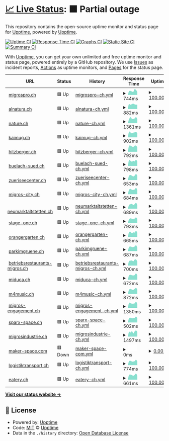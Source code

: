 # [📈 Live Status](https://upptime.github.io/upptime): <!--live status--> **🟧 Partial outage**

This repository contains the open-source uptime monitor and status page for [Upptime](https://upptime.js.org), powered by [Upptime](https://github.com/upptime/upptime).

[![Uptime CI](https://github.com/ASchmidt1024/uptime/workflows/Uptime%20CI/badge.svg)](https://github.com/ASchmidt1024/uptime/actions?query=workflow%3A%22Uptime+CI%22)
[![Response Time CI](https://github.com/ASchmidt1024/uptime/workflows/Response%20Time%20CI/badge.svg)](https://github.com/ASchmidt1024/uptime/actions?query=workflow%3A%22Response+Time+CI%22)
[![Graphs CI](https://github.com/ASchmidt1024/uptime/workflows/Graphs%20CI/badge.svg)](https://github.com/ASchmidt1024/uptime/actions?query=workflow%3A%22Graphs+CI%22)
[![Static Site CI](https://github.com/ASchmidt1024/uptime/workflows/Static%20Site%20CI/badge.svg)](https://github.com/ASchmidt1024/uptime/actions?query=workflow%3A%22Static+Site+CI%22)
[![Summary CI](https://github.com/ASchmidt1024/uptime/workflows/Summary%20CI/badge.svg)](https://github.com/ASchmidt1024/uptime/actions?query=workflow%3A%22Summary+CI%22)

With [Upptime](https://upptime.js.org), you can get your own unlimited and free uptime monitor and status page, powered entirely by a GitHub repository. We use [Issues](https://github.com/upptime/upptime/issues) as incident reports, [Actions](https://github.com/ASchmidt1024/uptime/actions) as uptime monitors, and [Pages](https://upptime.github.io/upptime) for the status page.

<!--start: status pages-->
<!-- This summary is generated by Upptime (https://github.com/upptime/upptime) -->
<!-- Do not edit this manually, your changes will be overwritten -->
<!-- prettier-ignore -->
| URL | Status | History | Response Time | Uptime |
| --- | ------ | ------- | ------------- | ------ |
| <img alt="" src="https://icons.duckduckgo.com/ip3/www.migrospro.ch.ico" height="13"> [migrospro.ch](https://www.migrospro.ch/) | 🟩 Up | [migrospro-ch.yml](https://github.com/schmidt1024/uptime-mgb/commits/HEAD/history/migrospro-ch.yml) | <details><summary><img alt="Response time graph" src="./graphs/migrospro-ch/response-time-week.png" height="20"> 744ms</summary><br><a href="https://ASchmidt1024.github.io/uptime-mgb/history/migrospro-ch"><img alt="Response time 846" src="https://img.shields.io/endpoint?url=https%3A%2F%2Fraw.githubusercontent.com%2Fschmidt1024%2Fuptime-mgb%2FHEAD%2Fapi%2Fmigrospro-ch%2Fresponse-time.json"></a><br><a href="https://ASchmidt1024.github.io/uptime-mgb/history/migrospro-ch"><img alt="24-hour response time 551" src="https://img.shields.io/endpoint?url=https%3A%2F%2Fraw.githubusercontent.com%2Fschmidt1024%2Fuptime-mgb%2FHEAD%2Fapi%2Fmigrospro-ch%2Fresponse-time-day.json"></a><br><a href="https://ASchmidt1024.github.io/uptime-mgb/history/migrospro-ch"><img alt="7-day response time 744" src="https://img.shields.io/endpoint?url=https%3A%2F%2Fraw.githubusercontent.com%2Fschmidt1024%2Fuptime-mgb%2FHEAD%2Fapi%2Fmigrospro-ch%2Fresponse-time-week.json"></a><br><a href="https://ASchmidt1024.github.io/uptime-mgb/history/migrospro-ch"><img alt="30-day response time 825" src="https://img.shields.io/endpoint?url=https%3A%2F%2Fraw.githubusercontent.com%2Fschmidt1024%2Fuptime-mgb%2FHEAD%2Fapi%2Fmigrospro-ch%2Fresponse-time-month.json"></a><br><a href="https://ASchmidt1024.github.io/uptime-mgb/history/migrospro-ch"><img alt="1-year response time 846" src="https://img.shields.io/endpoint?url=https%3A%2F%2Fraw.githubusercontent.com%2Fschmidt1024%2Fuptime-mgb%2FHEAD%2Fapi%2Fmigrospro-ch%2Fresponse-time-year.json"></a></details> | <details><summary><a href="https://ASchmidt1024.github.io/uptime-mgb/history/migrospro-ch">100.00%</a></summary><a href="https://ASchmidt1024.github.io/uptime-mgb/history/migrospro-ch"><img alt="All-time uptime 95.61%" src="https://img.shields.io/endpoint?url=https%3A%2F%2Fraw.githubusercontent.com%2Fschmidt1024%2Fuptime-mgb%2FHEAD%2Fapi%2Fmigrospro-ch%2Fuptime.json"></a><br><a href="https://ASchmidt1024.github.io/uptime-mgb/history/migrospro-ch"><img alt="24-hour uptime 100.00%" src="https://img.shields.io/endpoint?url=https%3A%2F%2Fraw.githubusercontent.com%2Fschmidt1024%2Fuptime-mgb%2FHEAD%2Fapi%2Fmigrospro-ch%2Fuptime-day.json"></a><br><a href="https://ASchmidt1024.github.io/uptime-mgb/history/migrospro-ch"><img alt="7-day uptime 100.00%" src="https://img.shields.io/endpoint?url=https%3A%2F%2Fraw.githubusercontent.com%2Fschmidt1024%2Fuptime-mgb%2FHEAD%2Fapi%2Fmigrospro-ch%2Fuptime-week.json"></a><br><a href="https://ASchmidt1024.github.io/uptime-mgb/history/migrospro-ch"><img alt="30-day uptime 100.00%" src="https://img.shields.io/endpoint?url=https%3A%2F%2Fraw.githubusercontent.com%2Fschmidt1024%2Fuptime-mgb%2FHEAD%2Fapi%2Fmigrospro-ch%2Fuptime-month.json"></a><br><a href="https://ASchmidt1024.github.io/uptime-mgb/history/migrospro-ch"><img alt="1-year uptime 95.61%" src="https://img.shields.io/endpoint?url=https%3A%2F%2Fraw.githubusercontent.com%2Fschmidt1024%2Fuptime-mgb%2FHEAD%2Fapi%2Fmigrospro-ch%2Fuptime-year.json"></a></details>
| <img alt="" src="https://icons.duckduckgo.com/ip3/www.alnatura.ch.ico" height="13"> [alnatura.ch](https://www.alnatura.ch/) | 🟩 Up | [alnatura-ch.yml](https://github.com/schmidt1024/uptime-mgb/commits/HEAD/history/alnatura-ch.yml) | <details><summary><img alt="Response time graph" src="./graphs/alnatura-ch/response-time-week.png" height="20"> 882ms</summary><br><a href="https://ASchmidt1024.github.io/uptime-mgb/history/alnatura-ch"><img alt="Response time 1455" src="https://img.shields.io/endpoint?url=https%3A%2F%2Fraw.githubusercontent.com%2Fschmidt1024%2Fuptime-mgb%2FHEAD%2Fapi%2Falnatura-ch%2Fresponse-time.json"></a><br><a href="https://ASchmidt1024.github.io/uptime-mgb/history/alnatura-ch"><img alt="24-hour response time 858" src="https://img.shields.io/endpoint?url=https%3A%2F%2Fraw.githubusercontent.com%2Fschmidt1024%2Fuptime-mgb%2FHEAD%2Fapi%2Falnatura-ch%2Fresponse-time-day.json"></a><br><a href="https://ASchmidt1024.github.io/uptime-mgb/history/alnatura-ch"><img alt="7-day response time 882" src="https://img.shields.io/endpoint?url=https%3A%2F%2Fraw.githubusercontent.com%2Fschmidt1024%2Fuptime-mgb%2FHEAD%2Fapi%2Falnatura-ch%2Fresponse-time-week.json"></a><br><a href="https://ASchmidt1024.github.io/uptime-mgb/history/alnatura-ch"><img alt="30-day response time 1357" src="https://img.shields.io/endpoint?url=https%3A%2F%2Fraw.githubusercontent.com%2Fschmidt1024%2Fuptime-mgb%2FHEAD%2Fapi%2Falnatura-ch%2Fresponse-time-month.json"></a><br><a href="https://ASchmidt1024.github.io/uptime-mgb/history/alnatura-ch"><img alt="1-year response time 1324" src="https://img.shields.io/endpoint?url=https%3A%2F%2Fraw.githubusercontent.com%2Fschmidt1024%2Fuptime-mgb%2FHEAD%2Fapi%2Falnatura-ch%2Fresponse-time-year.json"></a></details> | <details><summary><a href="https://ASchmidt1024.github.io/uptime-mgb/history/alnatura-ch">100.00%</a></summary><a href="https://ASchmidt1024.github.io/uptime-mgb/history/alnatura-ch"><img alt="All-time uptime 99.31%" src="https://img.shields.io/endpoint?url=https%3A%2F%2Fraw.githubusercontent.com%2Fschmidt1024%2Fuptime-mgb%2FHEAD%2Fapi%2Falnatura-ch%2Fuptime.json"></a><br><a href="https://ASchmidt1024.github.io/uptime-mgb/history/alnatura-ch"><img alt="24-hour uptime 100.00%" src="https://img.shields.io/endpoint?url=https%3A%2F%2Fraw.githubusercontent.com%2Fschmidt1024%2Fuptime-mgb%2FHEAD%2Fapi%2Falnatura-ch%2Fuptime-day.json"></a><br><a href="https://ASchmidt1024.github.io/uptime-mgb/history/alnatura-ch"><img alt="7-day uptime 100.00%" src="https://img.shields.io/endpoint?url=https%3A%2F%2Fraw.githubusercontent.com%2Fschmidt1024%2Fuptime-mgb%2FHEAD%2Fapi%2Falnatura-ch%2Fuptime-week.json"></a><br><a href="https://ASchmidt1024.github.io/uptime-mgb/history/alnatura-ch"><img alt="30-day uptime 100.00%" src="https://img.shields.io/endpoint?url=https%3A%2F%2Fraw.githubusercontent.com%2Fschmidt1024%2Fuptime-mgb%2FHEAD%2Fapi%2Falnatura-ch%2Fuptime-month.json"></a><br><a href="https://ASchmidt1024.github.io/uptime-mgb/history/alnatura-ch"><img alt="1-year uptime 99.22%" src="https://img.shields.io/endpoint?url=https%3A%2F%2Fraw.githubusercontent.com%2Fschmidt1024%2Fuptime-mgb%2FHEAD%2Fapi%2Falnatura-ch%2Fuptime-year.json"></a></details>
| <img alt="" src="https://icons.duckduckgo.com/ip3/nature.ch.ico" height="13"> [nature.ch](https://nature.ch/) | 🟩 Up | [nature-ch.yml](https://github.com/schmidt1024/uptime-mgb/commits/HEAD/history/nature-ch.yml) | <details><summary><img alt="Response time graph" src="./graphs/nature-ch/response-time-week.png" height="20"> 1361ms</summary><br><a href="https://ASchmidt1024.github.io/uptime-mgb/history/nature-ch"><img alt="Response time 1711" src="https://img.shields.io/endpoint?url=https%3A%2F%2Fraw.githubusercontent.com%2Fschmidt1024%2Fuptime-mgb%2FHEAD%2Fapi%2Fnature-ch%2Fresponse-time.json"></a><br><a href="https://ASchmidt1024.github.io/uptime-mgb/history/nature-ch"><img alt="24-hour response time 1132" src="https://img.shields.io/endpoint?url=https%3A%2F%2Fraw.githubusercontent.com%2Fschmidt1024%2Fuptime-mgb%2FHEAD%2Fapi%2Fnature-ch%2Fresponse-time-day.json"></a><br><a href="https://ASchmidt1024.github.io/uptime-mgb/history/nature-ch"><img alt="7-day response time 1361" src="https://img.shields.io/endpoint?url=https%3A%2F%2Fraw.githubusercontent.com%2Fschmidt1024%2Fuptime-mgb%2FHEAD%2Fapi%2Fnature-ch%2Fresponse-time-week.json"></a><br><a href="https://ASchmidt1024.github.io/uptime-mgb/history/nature-ch"><img alt="30-day response time 1865" src="https://img.shields.io/endpoint?url=https%3A%2F%2Fraw.githubusercontent.com%2Fschmidt1024%2Fuptime-mgb%2FHEAD%2Fapi%2Fnature-ch%2Fresponse-time-month.json"></a><br><a href="https://ASchmidt1024.github.io/uptime-mgb/history/nature-ch"><img alt="1-year response time 1684" src="https://img.shields.io/endpoint?url=https%3A%2F%2Fraw.githubusercontent.com%2Fschmidt1024%2Fuptime-mgb%2FHEAD%2Fapi%2Fnature-ch%2Fresponse-time-year.json"></a></details> | <details><summary><a href="https://ASchmidt1024.github.io/uptime-mgb/history/nature-ch">100.00%</a></summary><a href="https://ASchmidt1024.github.io/uptime-mgb/history/nature-ch"><img alt="All-time uptime 99.88%" src="https://img.shields.io/endpoint?url=https%3A%2F%2Fraw.githubusercontent.com%2Fschmidt1024%2Fuptime-mgb%2FHEAD%2Fapi%2Fnature-ch%2Fuptime.json"></a><br><a href="https://ASchmidt1024.github.io/uptime-mgb/history/nature-ch"><img alt="24-hour uptime 100.00%" src="https://img.shields.io/endpoint?url=https%3A%2F%2Fraw.githubusercontent.com%2Fschmidt1024%2Fuptime-mgb%2FHEAD%2Fapi%2Fnature-ch%2Fuptime-day.json"></a><br><a href="https://ASchmidt1024.github.io/uptime-mgb/history/nature-ch"><img alt="7-day uptime 100.00%" src="https://img.shields.io/endpoint?url=https%3A%2F%2Fraw.githubusercontent.com%2Fschmidt1024%2Fuptime-mgb%2FHEAD%2Fapi%2Fnature-ch%2Fuptime-week.json"></a><br><a href="https://ASchmidt1024.github.io/uptime-mgb/history/nature-ch"><img alt="30-day uptime 100.00%" src="https://img.shields.io/endpoint?url=https%3A%2F%2Fraw.githubusercontent.com%2Fschmidt1024%2Fuptime-mgb%2FHEAD%2Fapi%2Fnature-ch%2Fuptime-month.json"></a><br><a href="https://ASchmidt1024.github.io/uptime-mgb/history/nature-ch"><img alt="1-year uptime 99.96%" src="https://img.shields.io/endpoint?url=https%3A%2F%2Fraw.githubusercontent.com%2Fschmidt1024%2Fuptime-mgb%2FHEAD%2Fapi%2Fnature-ch%2Fuptime-year.json"></a></details>
| <img alt="" src="https://icons.duckduckgo.com/ip3/www.kaimug.ch.ico" height="13"> [kaimug.ch](https://www.kaimug.ch/) | 🟩 Up | [kaimug-ch.yml](https://github.com/schmidt1024/uptime-mgb/commits/HEAD/history/kaimug-ch.yml) | <details><summary><img alt="Response time graph" src="./graphs/kaimug-ch/response-time-week.png" height="20"> 902ms</summary><br><a href="https://ASchmidt1024.github.io/uptime-mgb/history/kaimug-ch"><img alt="Response time 1169" src="https://img.shields.io/endpoint?url=https%3A%2F%2Fraw.githubusercontent.com%2Fschmidt1024%2Fuptime-mgb%2FHEAD%2Fapi%2Fkaimug-ch%2Fresponse-time.json"></a><br><a href="https://ASchmidt1024.github.io/uptime-mgb/history/kaimug-ch"><img alt="24-hour response time 757" src="https://img.shields.io/endpoint?url=https%3A%2F%2Fraw.githubusercontent.com%2Fschmidt1024%2Fuptime-mgb%2FHEAD%2Fapi%2Fkaimug-ch%2Fresponse-time-day.json"></a><br><a href="https://ASchmidt1024.github.io/uptime-mgb/history/kaimug-ch"><img alt="7-day response time 902" src="https://img.shields.io/endpoint?url=https%3A%2F%2Fraw.githubusercontent.com%2Fschmidt1024%2Fuptime-mgb%2FHEAD%2Fapi%2Fkaimug-ch%2Fresponse-time-week.json"></a><br><a href="https://ASchmidt1024.github.io/uptime-mgb/history/kaimug-ch"><img alt="30-day response time 904" src="https://img.shields.io/endpoint?url=https%3A%2F%2Fraw.githubusercontent.com%2Fschmidt1024%2Fuptime-mgb%2FHEAD%2Fapi%2Fkaimug-ch%2Fresponse-time-month.json"></a><br><a href="https://ASchmidt1024.github.io/uptime-mgb/history/kaimug-ch"><img alt="1-year response time 1040" src="https://img.shields.io/endpoint?url=https%3A%2F%2Fraw.githubusercontent.com%2Fschmidt1024%2Fuptime-mgb%2FHEAD%2Fapi%2Fkaimug-ch%2Fresponse-time-year.json"></a></details> | <details><summary><a href="https://ASchmidt1024.github.io/uptime-mgb/history/kaimug-ch">100.00%</a></summary><a href="https://ASchmidt1024.github.io/uptime-mgb/history/kaimug-ch"><img alt="All-time uptime 98.17%" src="https://img.shields.io/endpoint?url=https%3A%2F%2Fraw.githubusercontent.com%2Fschmidt1024%2Fuptime-mgb%2FHEAD%2Fapi%2Fkaimug-ch%2Fuptime.json"></a><br><a href="https://ASchmidt1024.github.io/uptime-mgb/history/kaimug-ch"><img alt="24-hour uptime 100.00%" src="https://img.shields.io/endpoint?url=https%3A%2F%2Fraw.githubusercontent.com%2Fschmidt1024%2Fuptime-mgb%2FHEAD%2Fapi%2Fkaimug-ch%2Fuptime-day.json"></a><br><a href="https://ASchmidt1024.github.io/uptime-mgb/history/kaimug-ch"><img alt="7-day uptime 100.00%" src="https://img.shields.io/endpoint?url=https%3A%2F%2Fraw.githubusercontent.com%2Fschmidt1024%2Fuptime-mgb%2FHEAD%2Fapi%2Fkaimug-ch%2Fuptime-week.json"></a><br><a href="https://ASchmidt1024.github.io/uptime-mgb/history/kaimug-ch"><img alt="30-day uptime 100.00%" src="https://img.shields.io/endpoint?url=https%3A%2F%2Fraw.githubusercontent.com%2Fschmidt1024%2Fuptime-mgb%2FHEAD%2Fapi%2Fkaimug-ch%2Fuptime-month.json"></a><br><a href="https://ASchmidt1024.github.io/uptime-mgb/history/kaimug-ch"><img alt="1-year uptime 97.74%" src="https://img.shields.io/endpoint?url=https%3A%2F%2Fraw.githubusercontent.com%2Fschmidt1024%2Fuptime-mgb%2FHEAD%2Fapi%2Fkaimug-ch%2Fuptime-year.json"></a></details>
| <img alt="" src="https://icons.duckduckgo.com/ip3/www.hitzberger.ch.ico" height="13"> [hitzberger.ch](https://www.hitzberger.ch/) | 🟩 Up | [hitzberger-ch.yml](https://github.com/schmidt1024/uptime-mgb/commits/HEAD/history/hitzberger-ch.yml) | <details><summary><img alt="Response time graph" src="./graphs/hitzberger-ch/response-time-week.png" height="20"> 792ms</summary><br><a href="https://ASchmidt1024.github.io/uptime-mgb/history/hitzberger-ch"><img alt="Response time 1290" src="https://img.shields.io/endpoint?url=https%3A%2F%2Fraw.githubusercontent.com%2Fschmidt1024%2Fuptime-mgb%2FHEAD%2Fapi%2Fhitzberger-ch%2Fresponse-time.json"></a><br><a href="https://ASchmidt1024.github.io/uptime-mgb/history/hitzberger-ch"><img alt="24-hour response time 640" src="https://img.shields.io/endpoint?url=https%3A%2F%2Fraw.githubusercontent.com%2Fschmidt1024%2Fuptime-mgb%2FHEAD%2Fapi%2Fhitzberger-ch%2Fresponse-time-day.json"></a><br><a href="https://ASchmidt1024.github.io/uptime-mgb/history/hitzberger-ch"><img alt="7-day response time 792" src="https://img.shields.io/endpoint?url=https%3A%2F%2Fraw.githubusercontent.com%2Fschmidt1024%2Fuptime-mgb%2FHEAD%2Fapi%2Fhitzberger-ch%2Fresponse-time-week.json"></a><br><a href="https://ASchmidt1024.github.io/uptime-mgb/history/hitzberger-ch"><img alt="30-day response time 921" src="https://img.shields.io/endpoint?url=https%3A%2F%2Fraw.githubusercontent.com%2Fschmidt1024%2Fuptime-mgb%2FHEAD%2Fapi%2Fhitzberger-ch%2Fresponse-time-month.json"></a><br><a href="https://ASchmidt1024.github.io/uptime-mgb/history/hitzberger-ch"><img alt="1-year response time 1294" src="https://img.shields.io/endpoint?url=https%3A%2F%2Fraw.githubusercontent.com%2Fschmidt1024%2Fuptime-mgb%2FHEAD%2Fapi%2Fhitzberger-ch%2Fresponse-time-year.json"></a></details> | <details><summary><a href="https://ASchmidt1024.github.io/uptime-mgb/history/hitzberger-ch">100.00%</a></summary><a href="https://ASchmidt1024.github.io/uptime-mgb/history/hitzberger-ch"><img alt="All-time uptime 99.94%" src="https://img.shields.io/endpoint?url=https%3A%2F%2Fraw.githubusercontent.com%2Fschmidt1024%2Fuptime-mgb%2FHEAD%2Fapi%2Fhitzberger-ch%2Fuptime.json"></a><br><a href="https://ASchmidt1024.github.io/uptime-mgb/history/hitzberger-ch"><img alt="24-hour uptime 100.00%" src="https://img.shields.io/endpoint?url=https%3A%2F%2Fraw.githubusercontent.com%2Fschmidt1024%2Fuptime-mgb%2FHEAD%2Fapi%2Fhitzberger-ch%2Fuptime-day.json"></a><br><a href="https://ASchmidt1024.github.io/uptime-mgb/history/hitzberger-ch"><img alt="7-day uptime 100.00%" src="https://img.shields.io/endpoint?url=https%3A%2F%2Fraw.githubusercontent.com%2Fschmidt1024%2Fuptime-mgb%2FHEAD%2Fapi%2Fhitzberger-ch%2Fuptime-week.json"></a><br><a href="https://ASchmidt1024.github.io/uptime-mgb/history/hitzberger-ch"><img alt="30-day uptime 100.00%" src="https://img.shields.io/endpoint?url=https%3A%2F%2Fraw.githubusercontent.com%2Fschmidt1024%2Fuptime-mgb%2FHEAD%2Fapi%2Fhitzberger-ch%2Fuptime-month.json"></a><br><a href="https://ASchmidt1024.github.io/uptime-mgb/history/hitzberger-ch"><img alt="1-year uptime 99.99%" src="https://img.shields.io/endpoint?url=https%3A%2F%2Fraw.githubusercontent.com%2Fschmidt1024%2Fuptime-mgb%2FHEAD%2Fapi%2Fhitzberger-ch%2Fuptime-year.json"></a></details>
| <img alt="" src="https://icons.duckduckgo.com/ip3/www.buelach-sued.ch.ico" height="13"> [buelach-sued.ch](https://www.buelach-sued.ch/) | 🟩 Up | [buelach-sued-ch.yml](https://github.com/schmidt1024/uptime-mgb/commits/HEAD/history/buelach-sued-ch.yml) | <details><summary><img alt="Response time graph" src="./graphs/buelach-sued-ch/response-time-week.png" height="20"> 798ms</summary><br><a href="https://ASchmidt1024.github.io/uptime-mgb/history/buelach-sued-ch"><img alt="Response time 1017" src="https://img.shields.io/endpoint?url=https%3A%2F%2Fraw.githubusercontent.com%2Fschmidt1024%2Fuptime-mgb%2FHEAD%2Fapi%2Fbuelach-sued-ch%2Fresponse-time.json"></a><br><a href="https://ASchmidt1024.github.io/uptime-mgb/history/buelach-sued-ch"><img alt="24-hour response time 708" src="https://img.shields.io/endpoint?url=https%3A%2F%2Fraw.githubusercontent.com%2Fschmidt1024%2Fuptime-mgb%2FHEAD%2Fapi%2Fbuelach-sued-ch%2Fresponse-time-day.json"></a><br><a href="https://ASchmidt1024.github.io/uptime-mgb/history/buelach-sued-ch"><img alt="7-day response time 798" src="https://img.shields.io/endpoint?url=https%3A%2F%2Fraw.githubusercontent.com%2Fschmidt1024%2Fuptime-mgb%2FHEAD%2Fapi%2Fbuelach-sued-ch%2Fresponse-time-week.json"></a><br><a href="https://ASchmidt1024.github.io/uptime-mgb/history/buelach-sued-ch"><img alt="30-day response time 835" src="https://img.shields.io/endpoint?url=https%3A%2F%2Fraw.githubusercontent.com%2Fschmidt1024%2Fuptime-mgb%2FHEAD%2Fapi%2Fbuelach-sued-ch%2Fresponse-time-month.json"></a><br><a href="https://ASchmidt1024.github.io/uptime-mgb/history/buelach-sued-ch"><img alt="1-year response time 913" src="https://img.shields.io/endpoint?url=https%3A%2F%2Fraw.githubusercontent.com%2Fschmidt1024%2Fuptime-mgb%2FHEAD%2Fapi%2Fbuelach-sued-ch%2Fresponse-time-year.json"></a></details> | <details><summary><a href="https://ASchmidt1024.github.io/uptime-mgb/history/buelach-sued-ch">100.00%</a></summary><a href="https://ASchmidt1024.github.io/uptime-mgb/history/buelach-sued-ch"><img alt="All-time uptime 99.95%" src="https://img.shields.io/endpoint?url=https%3A%2F%2Fraw.githubusercontent.com%2Fschmidt1024%2Fuptime-mgb%2FHEAD%2Fapi%2Fbuelach-sued-ch%2Fuptime.json"></a><br><a href="https://ASchmidt1024.github.io/uptime-mgb/history/buelach-sued-ch"><img alt="24-hour uptime 100.00%" src="https://img.shields.io/endpoint?url=https%3A%2F%2Fraw.githubusercontent.com%2Fschmidt1024%2Fuptime-mgb%2FHEAD%2Fapi%2Fbuelach-sued-ch%2Fuptime-day.json"></a><br><a href="https://ASchmidt1024.github.io/uptime-mgb/history/buelach-sued-ch"><img alt="7-day uptime 100.00%" src="https://img.shields.io/endpoint?url=https%3A%2F%2Fraw.githubusercontent.com%2Fschmidt1024%2Fuptime-mgb%2FHEAD%2Fapi%2Fbuelach-sued-ch%2Fuptime-week.json"></a><br><a href="https://ASchmidt1024.github.io/uptime-mgb/history/buelach-sued-ch"><img alt="30-day uptime 100.00%" src="https://img.shields.io/endpoint?url=https%3A%2F%2Fraw.githubusercontent.com%2Fschmidt1024%2Fuptime-mgb%2FHEAD%2Fapi%2Fbuelach-sued-ch%2Fuptime-month.json"></a><br><a href="https://ASchmidt1024.github.io/uptime-mgb/history/buelach-sued-ch"><img alt="1-year uptime 99.99%" src="https://img.shields.io/endpoint?url=https%3A%2F%2Fraw.githubusercontent.com%2Fschmidt1024%2Fuptime-mgb%2FHEAD%2Fapi%2Fbuelach-sued-ch%2Fuptime-year.json"></a></details>
| <img alt="" src="https://icons.duckduckgo.com/ip3/www.zueriseecenter.ch.ico" height="13"> [zueriseecenter.ch](https://www.zueriseecenter.ch/) | 🟩 Up | [zueriseecenter-ch.yml](https://github.com/schmidt1024/uptime-mgb/commits/HEAD/history/zueriseecenter-ch.yml) | <details><summary><img alt="Response time graph" src="./graphs/zueriseecenter-ch/response-time-week.png" height="20"> 653ms</summary><br><a href="https://ASchmidt1024.github.io/uptime-mgb/history/zueriseecenter-ch"><img alt="Response time 962" src="https://img.shields.io/endpoint?url=https%3A%2F%2Fraw.githubusercontent.com%2Fschmidt1024%2Fuptime-mgb%2FHEAD%2Fapi%2Fzueriseecenter-ch%2Fresponse-time.json"></a><br><a href="https://ASchmidt1024.github.io/uptime-mgb/history/zueriseecenter-ch"><img alt="24-hour response time 614" src="https://img.shields.io/endpoint?url=https%3A%2F%2Fraw.githubusercontent.com%2Fschmidt1024%2Fuptime-mgb%2FHEAD%2Fapi%2Fzueriseecenter-ch%2Fresponse-time-day.json"></a><br><a href="https://ASchmidt1024.github.io/uptime-mgb/history/zueriseecenter-ch"><img alt="7-day response time 653" src="https://img.shields.io/endpoint?url=https%3A%2F%2Fraw.githubusercontent.com%2Fschmidt1024%2Fuptime-mgb%2FHEAD%2Fapi%2Fzueriseecenter-ch%2Fresponse-time-week.json"></a><br><a href="https://ASchmidt1024.github.io/uptime-mgb/history/zueriseecenter-ch"><img alt="30-day response time 752" src="https://img.shields.io/endpoint?url=https%3A%2F%2Fraw.githubusercontent.com%2Fschmidt1024%2Fuptime-mgb%2FHEAD%2Fapi%2Fzueriseecenter-ch%2Fresponse-time-month.json"></a><br><a href="https://ASchmidt1024.github.io/uptime-mgb/history/zueriseecenter-ch"><img alt="1-year response time 871" src="https://img.shields.io/endpoint?url=https%3A%2F%2Fraw.githubusercontent.com%2Fschmidt1024%2Fuptime-mgb%2FHEAD%2Fapi%2Fzueriseecenter-ch%2Fresponse-time-year.json"></a></details> | <details><summary><a href="https://ASchmidt1024.github.io/uptime-mgb/history/zueriseecenter-ch">100.00%</a></summary><a href="https://ASchmidt1024.github.io/uptime-mgb/history/zueriseecenter-ch"><img alt="All-time uptime 99.95%" src="https://img.shields.io/endpoint?url=https%3A%2F%2Fraw.githubusercontent.com%2Fschmidt1024%2Fuptime-mgb%2FHEAD%2Fapi%2Fzueriseecenter-ch%2Fuptime.json"></a><br><a href="https://ASchmidt1024.github.io/uptime-mgb/history/zueriseecenter-ch"><img alt="24-hour uptime 100.00%" src="https://img.shields.io/endpoint?url=https%3A%2F%2Fraw.githubusercontent.com%2Fschmidt1024%2Fuptime-mgb%2FHEAD%2Fapi%2Fzueriseecenter-ch%2Fuptime-day.json"></a><br><a href="https://ASchmidt1024.github.io/uptime-mgb/history/zueriseecenter-ch"><img alt="7-day uptime 100.00%" src="https://img.shields.io/endpoint?url=https%3A%2F%2Fraw.githubusercontent.com%2Fschmidt1024%2Fuptime-mgb%2FHEAD%2Fapi%2Fzueriseecenter-ch%2Fuptime-week.json"></a><br><a href="https://ASchmidt1024.github.io/uptime-mgb/history/zueriseecenter-ch"><img alt="30-day uptime 100.00%" src="https://img.shields.io/endpoint?url=https%3A%2F%2Fraw.githubusercontent.com%2Fschmidt1024%2Fuptime-mgb%2FHEAD%2Fapi%2Fzueriseecenter-ch%2Fuptime-month.json"></a><br><a href="https://ASchmidt1024.github.io/uptime-mgb/history/zueriseecenter-ch"><img alt="1-year uptime 100.00%" src="https://img.shields.io/endpoint?url=https%3A%2F%2Fraw.githubusercontent.com%2Fschmidt1024%2Fuptime-mgb%2FHEAD%2Fapi%2Fzueriseecenter-ch%2Fuptime-year.json"></a></details>
| <img alt="" src="https://icons.duckduckgo.com/ip3/www.migros-city.ch.ico" height="13"> [migros-city.ch](https://www.migros-city.ch/) | 🟩 Up | [migros-city-ch.yml](https://github.com/schmidt1024/uptime-mgb/commits/HEAD/history/migros-city-ch.yml) | <details><summary><img alt="Response time graph" src="./graphs/migros-city-ch/response-time-week.png" height="20"> 684ms</summary><br><a href="https://ASchmidt1024.github.io/uptime-mgb/history/migros-city-ch"><img alt="Response time 1074" src="https://img.shields.io/endpoint?url=https%3A%2F%2Fraw.githubusercontent.com%2Fschmidt1024%2Fuptime-mgb%2FHEAD%2Fapi%2Fmigros-city-ch%2Fresponse-time.json"></a><br><a href="https://ASchmidt1024.github.io/uptime-mgb/history/migros-city-ch"><img alt="24-hour response time 588" src="https://img.shields.io/endpoint?url=https%3A%2F%2Fraw.githubusercontent.com%2Fschmidt1024%2Fuptime-mgb%2FHEAD%2Fapi%2Fmigros-city-ch%2Fresponse-time-day.json"></a><br><a href="https://ASchmidt1024.github.io/uptime-mgb/history/migros-city-ch"><img alt="7-day response time 684" src="https://img.shields.io/endpoint?url=https%3A%2F%2Fraw.githubusercontent.com%2Fschmidt1024%2Fuptime-mgb%2FHEAD%2Fapi%2Fmigros-city-ch%2Fresponse-time-week.json"></a><br><a href="https://ASchmidt1024.github.io/uptime-mgb/history/migros-city-ch"><img alt="30-day response time 1088" src="https://img.shields.io/endpoint?url=https%3A%2F%2Fraw.githubusercontent.com%2Fschmidt1024%2Fuptime-mgb%2FHEAD%2Fapi%2Fmigros-city-ch%2Fresponse-time-month.json"></a><br><a href="https://ASchmidt1024.github.io/uptime-mgb/history/migros-city-ch"><img alt="1-year response time 925" src="https://img.shields.io/endpoint?url=https%3A%2F%2Fraw.githubusercontent.com%2Fschmidt1024%2Fuptime-mgb%2FHEAD%2Fapi%2Fmigros-city-ch%2Fresponse-time-year.json"></a></details> | <details><summary><a href="https://ASchmidt1024.github.io/uptime-mgb/history/migros-city-ch">100.00%</a></summary><a href="https://ASchmidt1024.github.io/uptime-mgb/history/migros-city-ch"><img alt="All-time uptime 99.95%" src="https://img.shields.io/endpoint?url=https%3A%2F%2Fraw.githubusercontent.com%2Fschmidt1024%2Fuptime-mgb%2FHEAD%2Fapi%2Fmigros-city-ch%2Fuptime.json"></a><br><a href="https://ASchmidt1024.github.io/uptime-mgb/history/migros-city-ch"><img alt="24-hour uptime 100.00%" src="https://img.shields.io/endpoint?url=https%3A%2F%2Fraw.githubusercontent.com%2Fschmidt1024%2Fuptime-mgb%2FHEAD%2Fapi%2Fmigros-city-ch%2Fuptime-day.json"></a><br><a href="https://ASchmidt1024.github.io/uptime-mgb/history/migros-city-ch"><img alt="7-day uptime 100.00%" src="https://img.shields.io/endpoint?url=https%3A%2F%2Fraw.githubusercontent.com%2Fschmidt1024%2Fuptime-mgb%2FHEAD%2Fapi%2Fmigros-city-ch%2Fuptime-week.json"></a><br><a href="https://ASchmidt1024.github.io/uptime-mgb/history/migros-city-ch"><img alt="30-day uptime 100.00%" src="https://img.shields.io/endpoint?url=https%3A%2F%2Fraw.githubusercontent.com%2Fschmidt1024%2Fuptime-mgb%2FHEAD%2Fapi%2Fmigros-city-ch%2Fuptime-month.json"></a><br><a href="https://ASchmidt1024.github.io/uptime-mgb/history/migros-city-ch"><img alt="1-year uptime 99.99%" src="https://img.shields.io/endpoint?url=https%3A%2F%2Fraw.githubusercontent.com%2Fschmidt1024%2Fuptime-mgb%2FHEAD%2Fapi%2Fmigros-city-ch%2Fuptime-year.json"></a></details>
| <img alt="" src="https://icons.duckduckgo.com/ip3/www.neumarktaltstetten.ch.ico" height="13"> [neumarktaltstetten.ch](https://www.neumarktaltstetten.ch/) | 🟩 Up | [neumarktaltstetten-ch.yml](https://github.com/schmidt1024/uptime-mgb/commits/HEAD/history/neumarktaltstetten-ch.yml) | <details><summary><img alt="Response time graph" src="./graphs/neumarktaltstetten-ch/response-time-week.png" height="20"> 689ms</summary><br><a href="https://ASchmidt1024.github.io/uptime-mgb/history/neumarktaltstetten-ch"><img alt="Response time 1133" src="https://img.shields.io/endpoint?url=https%3A%2F%2Fraw.githubusercontent.com%2Fschmidt1024%2Fuptime-mgb%2FHEAD%2Fapi%2Fneumarktaltstetten-ch%2Fresponse-time.json"></a><br><a href="https://ASchmidt1024.github.io/uptime-mgb/history/neumarktaltstetten-ch"><img alt="24-hour response time 594" src="https://img.shields.io/endpoint?url=https%3A%2F%2Fraw.githubusercontent.com%2Fschmidt1024%2Fuptime-mgb%2FHEAD%2Fapi%2Fneumarktaltstetten-ch%2Fresponse-time-day.json"></a><br><a href="https://ASchmidt1024.github.io/uptime-mgb/history/neumarktaltstetten-ch"><img alt="7-day response time 689" src="https://img.shields.io/endpoint?url=https%3A%2F%2Fraw.githubusercontent.com%2Fschmidt1024%2Fuptime-mgb%2FHEAD%2Fapi%2Fneumarktaltstetten-ch%2Fresponse-time-week.json"></a><br><a href="https://ASchmidt1024.github.io/uptime-mgb/history/neumarktaltstetten-ch"><img alt="30-day response time 1088" src="https://img.shields.io/endpoint?url=https%3A%2F%2Fraw.githubusercontent.com%2Fschmidt1024%2Fuptime-mgb%2FHEAD%2Fapi%2Fneumarktaltstetten-ch%2Fresponse-time-month.json"></a><br><a href="https://ASchmidt1024.github.io/uptime-mgb/history/neumarktaltstetten-ch"><img alt="1-year response time 1010" src="https://img.shields.io/endpoint?url=https%3A%2F%2Fraw.githubusercontent.com%2Fschmidt1024%2Fuptime-mgb%2FHEAD%2Fapi%2Fneumarktaltstetten-ch%2Fresponse-time-year.json"></a></details> | <details><summary><a href="https://ASchmidt1024.github.io/uptime-mgb/history/neumarktaltstetten-ch">100.00%</a></summary><a href="https://ASchmidt1024.github.io/uptime-mgb/history/neumarktaltstetten-ch"><img alt="All-time uptime 99.95%" src="https://img.shields.io/endpoint?url=https%3A%2F%2Fraw.githubusercontent.com%2Fschmidt1024%2Fuptime-mgb%2FHEAD%2Fapi%2Fneumarktaltstetten-ch%2Fuptime.json"></a><br><a href="https://ASchmidt1024.github.io/uptime-mgb/history/neumarktaltstetten-ch"><img alt="24-hour uptime 100.00%" src="https://img.shields.io/endpoint?url=https%3A%2F%2Fraw.githubusercontent.com%2Fschmidt1024%2Fuptime-mgb%2FHEAD%2Fapi%2Fneumarktaltstetten-ch%2Fuptime-day.json"></a><br><a href="https://ASchmidt1024.github.io/uptime-mgb/history/neumarktaltstetten-ch"><img alt="7-day uptime 100.00%" src="https://img.shields.io/endpoint?url=https%3A%2F%2Fraw.githubusercontent.com%2Fschmidt1024%2Fuptime-mgb%2FHEAD%2Fapi%2Fneumarktaltstetten-ch%2Fuptime-week.json"></a><br><a href="https://ASchmidt1024.github.io/uptime-mgb/history/neumarktaltstetten-ch"><img alt="30-day uptime 100.00%" src="https://img.shields.io/endpoint?url=https%3A%2F%2Fraw.githubusercontent.com%2Fschmidt1024%2Fuptime-mgb%2FHEAD%2Fapi%2Fneumarktaltstetten-ch%2Fuptime-month.json"></a><br><a href="https://ASchmidt1024.github.io/uptime-mgb/history/neumarktaltstetten-ch"><img alt="1-year uptime 100.00%" src="https://img.shields.io/endpoint?url=https%3A%2F%2Fraw.githubusercontent.com%2Fschmidt1024%2Fuptime-mgb%2FHEAD%2Fapi%2Fneumarktaltstetten-ch%2Fuptime-year.json"></a></details>
| <img alt="" src="https://icons.duckduckgo.com/ip3/www.stage-one.ch.ico" height="13"> [stage-one.ch](https://www.stage-one.ch/) | 🟩 Up | [stage-one-ch.yml](https://github.com/schmidt1024/uptime-mgb/commits/HEAD/history/stage-one-ch.yml) | <details><summary><img alt="Response time graph" src="./graphs/stage-one-ch/response-time-week.png" height="20"> 793ms</summary><br><a href="https://ASchmidt1024.github.io/uptime-mgb/history/stage-one-ch"><img alt="Response time 1268" src="https://img.shields.io/endpoint?url=https%3A%2F%2Fraw.githubusercontent.com%2Fschmidt1024%2Fuptime-mgb%2FHEAD%2Fapi%2Fstage-one-ch%2Fresponse-time.json"></a><br><a href="https://ASchmidt1024.github.io/uptime-mgb/history/stage-one-ch"><img alt="24-hour response time 729" src="https://img.shields.io/endpoint?url=https%3A%2F%2Fraw.githubusercontent.com%2Fschmidt1024%2Fuptime-mgb%2FHEAD%2Fapi%2Fstage-one-ch%2Fresponse-time-day.json"></a><br><a href="https://ASchmidt1024.github.io/uptime-mgb/history/stage-one-ch"><img alt="7-day response time 793" src="https://img.shields.io/endpoint?url=https%3A%2F%2Fraw.githubusercontent.com%2Fschmidt1024%2Fuptime-mgb%2FHEAD%2Fapi%2Fstage-one-ch%2Fresponse-time-week.json"></a><br><a href="https://ASchmidt1024.github.io/uptime-mgb/history/stage-one-ch"><img alt="30-day response time 882" src="https://img.shields.io/endpoint?url=https%3A%2F%2Fraw.githubusercontent.com%2Fschmidt1024%2Fuptime-mgb%2FHEAD%2Fapi%2Fstage-one-ch%2Fresponse-time-month.json"></a><br><a href="https://ASchmidt1024.github.io/uptime-mgb/history/stage-one-ch"><img alt="1-year response time 1169" src="https://img.shields.io/endpoint?url=https%3A%2F%2Fraw.githubusercontent.com%2Fschmidt1024%2Fuptime-mgb%2FHEAD%2Fapi%2Fstage-one-ch%2Fresponse-time-year.json"></a></details> | <details><summary><a href="https://ASchmidt1024.github.io/uptime-mgb/history/stage-one-ch">100.00%</a></summary><a href="https://ASchmidt1024.github.io/uptime-mgb/history/stage-one-ch"><img alt="All-time uptime 96.52%" src="https://img.shields.io/endpoint?url=https%3A%2F%2Fraw.githubusercontent.com%2Fschmidt1024%2Fuptime-mgb%2FHEAD%2Fapi%2Fstage-one-ch%2Fuptime.json"></a><br><a href="https://ASchmidt1024.github.io/uptime-mgb/history/stage-one-ch"><img alt="24-hour uptime 100.00%" src="https://img.shields.io/endpoint?url=https%3A%2F%2Fraw.githubusercontent.com%2Fschmidt1024%2Fuptime-mgb%2FHEAD%2Fapi%2Fstage-one-ch%2Fuptime-day.json"></a><br><a href="https://ASchmidt1024.github.io/uptime-mgb/history/stage-one-ch"><img alt="7-day uptime 100.00%" src="https://img.shields.io/endpoint?url=https%3A%2F%2Fraw.githubusercontent.com%2Fschmidt1024%2Fuptime-mgb%2FHEAD%2Fapi%2Fstage-one-ch%2Fuptime-week.json"></a><br><a href="https://ASchmidt1024.github.io/uptime-mgb/history/stage-one-ch"><img alt="30-day uptime 100.00%" src="https://img.shields.io/endpoint?url=https%3A%2F%2Fraw.githubusercontent.com%2Fschmidt1024%2Fuptime-mgb%2FHEAD%2Fapi%2Fstage-one-ch%2Fuptime-month.json"></a><br><a href="https://ASchmidt1024.github.io/uptime-mgb/history/stage-one-ch"><img alt="1-year uptime 95.83%" src="https://img.shields.io/endpoint?url=https%3A%2F%2Fraw.githubusercontent.com%2Fschmidt1024%2Fuptime-mgb%2FHEAD%2Fapi%2Fstage-one-ch%2Fuptime-year.json"></a></details>
| <img alt="" src="https://icons.duckduckgo.com/ip3/www.orangergarten.ch.ico" height="13"> [orangergarten.ch](https://www.orangergarten.ch/) | 🟩 Up | [orangergarten-ch.yml](https://github.com/schmidt1024/uptime-mgb/commits/HEAD/history/orangergarten-ch.yml) | <details><summary><img alt="Response time graph" src="./graphs/orangergarten-ch/response-time-week.png" height="20"> 665ms</summary><br><a href="https://ASchmidt1024.github.io/uptime-mgb/history/orangergarten-ch"><img alt="Response time 969" src="https://img.shields.io/endpoint?url=https%3A%2F%2Fraw.githubusercontent.com%2Fschmidt1024%2Fuptime-mgb%2FHEAD%2Fapi%2Forangergarten-ch%2Fresponse-time.json"></a><br><a href="https://ASchmidt1024.github.io/uptime-mgb/history/orangergarten-ch"><img alt="24-hour response time 598" src="https://img.shields.io/endpoint?url=https%3A%2F%2Fraw.githubusercontent.com%2Fschmidt1024%2Fuptime-mgb%2FHEAD%2Fapi%2Forangergarten-ch%2Fresponse-time-day.json"></a><br><a href="https://ASchmidt1024.github.io/uptime-mgb/history/orangergarten-ch"><img alt="7-day response time 665" src="https://img.shields.io/endpoint?url=https%3A%2F%2Fraw.githubusercontent.com%2Fschmidt1024%2Fuptime-mgb%2FHEAD%2Fapi%2Forangergarten-ch%2Fresponse-time-week.json"></a><br><a href="https://ASchmidt1024.github.io/uptime-mgb/history/orangergarten-ch"><img alt="30-day response time 745" src="https://img.shields.io/endpoint?url=https%3A%2F%2Fraw.githubusercontent.com%2Fschmidt1024%2Fuptime-mgb%2FHEAD%2Fapi%2Forangergarten-ch%2Fresponse-time-month.json"></a><br><a href="https://ASchmidt1024.github.io/uptime-mgb/history/orangergarten-ch"><img alt="1-year response time 854" src="https://img.shields.io/endpoint?url=https%3A%2F%2Fraw.githubusercontent.com%2Fschmidt1024%2Fuptime-mgb%2FHEAD%2Fapi%2Forangergarten-ch%2Fresponse-time-year.json"></a></details> | <details><summary><a href="https://ASchmidt1024.github.io/uptime-mgb/history/orangergarten-ch">100.00%</a></summary><a href="https://ASchmidt1024.github.io/uptime-mgb/history/orangergarten-ch"><img alt="All-time uptime 98.62%" src="https://img.shields.io/endpoint?url=https%3A%2F%2Fraw.githubusercontent.com%2Fschmidt1024%2Fuptime-mgb%2FHEAD%2Fapi%2Forangergarten-ch%2Fuptime.json"></a><br><a href="https://ASchmidt1024.github.io/uptime-mgb/history/orangergarten-ch"><img alt="24-hour uptime 100.00%" src="https://img.shields.io/endpoint?url=https%3A%2F%2Fraw.githubusercontent.com%2Fschmidt1024%2Fuptime-mgb%2FHEAD%2Fapi%2Forangergarten-ch%2Fuptime-day.json"></a><br><a href="https://ASchmidt1024.github.io/uptime-mgb/history/orangergarten-ch"><img alt="7-day uptime 100.00%" src="https://img.shields.io/endpoint?url=https%3A%2F%2Fraw.githubusercontent.com%2Fschmidt1024%2Fuptime-mgb%2FHEAD%2Fapi%2Forangergarten-ch%2Fuptime-week.json"></a><br><a href="https://ASchmidt1024.github.io/uptime-mgb/history/orangergarten-ch"><img alt="30-day uptime 100.00%" src="https://img.shields.io/endpoint?url=https%3A%2F%2Fraw.githubusercontent.com%2Fschmidt1024%2Fuptime-mgb%2FHEAD%2Fapi%2Forangergarten-ch%2Fuptime-month.json"></a><br><a href="https://ASchmidt1024.github.io/uptime-mgb/history/orangergarten-ch"><img alt="1-year uptime 98.29%" src="https://img.shields.io/endpoint?url=https%3A%2F%2Fraw.githubusercontent.com%2Fschmidt1024%2Fuptime-mgb%2FHEAD%2Fapi%2Forangergarten-ch%2Fuptime-year.json"></a></details>
| <img alt="" src="https://icons.duckduckgo.com/ip3/www.parkimgruene.ch.ico" height="13"> [parkimgruene.ch](https://www.parkimgruene.ch/) | 🟩 Up | [parkimgruene-ch.yml](https://github.com/schmidt1024/uptime-mgb/commits/HEAD/history/parkimgruene-ch.yml) | <details><summary><img alt="Response time graph" src="./graphs/parkimgruene-ch/response-time-week.png" height="20"> 687ms</summary><br><a href="https://ASchmidt1024.github.io/uptime-mgb/history/parkimgruene-ch"><img alt="Response time 982" src="https://img.shields.io/endpoint?url=https%3A%2F%2Fraw.githubusercontent.com%2Fschmidt1024%2Fuptime-mgb%2FHEAD%2Fapi%2Fparkimgruene-ch%2Fresponse-time.json"></a><br><a href="https://ASchmidt1024.github.io/uptime-mgb/history/parkimgruene-ch"><img alt="24-hour response time 537" src="https://img.shields.io/endpoint?url=https%3A%2F%2Fraw.githubusercontent.com%2Fschmidt1024%2Fuptime-mgb%2FHEAD%2Fapi%2Fparkimgruene-ch%2Fresponse-time-day.json"></a><br><a href="https://ASchmidt1024.github.io/uptime-mgb/history/parkimgruene-ch"><img alt="7-day response time 687" src="https://img.shields.io/endpoint?url=https%3A%2F%2Fraw.githubusercontent.com%2Fschmidt1024%2Fuptime-mgb%2FHEAD%2Fapi%2Fparkimgruene-ch%2Fresponse-time-week.json"></a><br><a href="https://ASchmidt1024.github.io/uptime-mgb/history/parkimgruene-ch"><img alt="30-day response time 781" src="https://img.shields.io/endpoint?url=https%3A%2F%2Fraw.githubusercontent.com%2Fschmidt1024%2Fuptime-mgb%2FHEAD%2Fapi%2Fparkimgruene-ch%2Fresponse-time-month.json"></a><br><a href="https://ASchmidt1024.github.io/uptime-mgb/history/parkimgruene-ch"><img alt="1-year response time 846" src="https://img.shields.io/endpoint?url=https%3A%2F%2Fraw.githubusercontent.com%2Fschmidt1024%2Fuptime-mgb%2FHEAD%2Fapi%2Fparkimgruene-ch%2Fresponse-time-year.json"></a></details> | <details><summary><a href="https://ASchmidt1024.github.io/uptime-mgb/history/parkimgruene-ch">100.00%</a></summary><a href="https://ASchmidt1024.github.io/uptime-mgb/history/parkimgruene-ch"><img alt="All-time uptime 99.95%" src="https://img.shields.io/endpoint?url=https%3A%2F%2Fraw.githubusercontent.com%2Fschmidt1024%2Fuptime-mgb%2FHEAD%2Fapi%2Fparkimgruene-ch%2Fuptime.json"></a><br><a href="https://ASchmidt1024.github.io/uptime-mgb/history/parkimgruene-ch"><img alt="24-hour uptime 100.00%" src="https://img.shields.io/endpoint?url=https%3A%2F%2Fraw.githubusercontent.com%2Fschmidt1024%2Fuptime-mgb%2FHEAD%2Fapi%2Fparkimgruene-ch%2Fuptime-day.json"></a><br><a href="https://ASchmidt1024.github.io/uptime-mgb/history/parkimgruene-ch"><img alt="7-day uptime 100.00%" src="https://img.shields.io/endpoint?url=https%3A%2F%2Fraw.githubusercontent.com%2Fschmidt1024%2Fuptime-mgb%2FHEAD%2Fapi%2Fparkimgruene-ch%2Fuptime-week.json"></a><br><a href="https://ASchmidt1024.github.io/uptime-mgb/history/parkimgruene-ch"><img alt="30-day uptime 100.00%" src="https://img.shields.io/endpoint?url=https%3A%2F%2Fraw.githubusercontent.com%2Fschmidt1024%2Fuptime-mgb%2FHEAD%2Fapi%2Fparkimgruene-ch%2Fuptime-month.json"></a><br><a href="https://ASchmidt1024.github.io/uptime-mgb/history/parkimgruene-ch"><img alt="1-year uptime 100.00%" src="https://img.shields.io/endpoint?url=https%3A%2F%2Fraw.githubusercontent.com%2Fschmidt1024%2Fuptime-mgb%2FHEAD%2Fapi%2Fparkimgruene-ch%2Fuptime-year.json"></a></details>
| <img alt="" src="https://icons.duckduckgo.com/ip3/www.betriebsrestaurants-migros.ch.ico" height="13"> [betriebsrestaurants-migros.ch](https://www.betriebsrestaurants-migros.ch/) | 🟩 Up | [betriebsrestaurants-migros-ch.yml](https://github.com/schmidt1024/uptime-mgb/commits/HEAD/history/betriebsrestaurants-migros-ch.yml) | <details><summary><img alt="Response time graph" src="./graphs/betriebsrestaurants-migros-ch/response-time-week.png" height="20"> 700ms</summary><br><a href="https://ASchmidt1024.github.io/uptime-mgb/history/betriebsrestaurants-migros-ch"><img alt="Response time 985" src="https://img.shields.io/endpoint?url=https%3A%2F%2Fraw.githubusercontent.com%2Fschmidt1024%2Fuptime-mgb%2FHEAD%2Fapi%2Fbetriebsrestaurants-migros-ch%2Fresponse-time.json"></a><br><a href="https://ASchmidt1024.github.io/uptime-mgb/history/betriebsrestaurants-migros-ch"><img alt="24-hour response time 552" src="https://img.shields.io/endpoint?url=https%3A%2F%2Fraw.githubusercontent.com%2Fschmidt1024%2Fuptime-mgb%2FHEAD%2Fapi%2Fbetriebsrestaurants-migros-ch%2Fresponse-time-day.json"></a><br><a href="https://ASchmidt1024.github.io/uptime-mgb/history/betriebsrestaurants-migros-ch"><img alt="7-day response time 700" src="https://img.shields.io/endpoint?url=https%3A%2F%2Fraw.githubusercontent.com%2Fschmidt1024%2Fuptime-mgb%2FHEAD%2Fapi%2Fbetriebsrestaurants-migros-ch%2Fresponse-time-week.json"></a><br><a href="https://ASchmidt1024.github.io/uptime-mgb/history/betriebsrestaurants-migros-ch"><img alt="30-day response time 731" src="https://img.shields.io/endpoint?url=https%3A%2F%2Fraw.githubusercontent.com%2Fschmidt1024%2Fuptime-mgb%2FHEAD%2Fapi%2Fbetriebsrestaurants-migros-ch%2Fresponse-time-month.json"></a><br><a href="https://ASchmidt1024.github.io/uptime-mgb/history/betriebsrestaurants-migros-ch"><img alt="1-year response time 906" src="https://img.shields.io/endpoint?url=https%3A%2F%2Fraw.githubusercontent.com%2Fschmidt1024%2Fuptime-mgb%2FHEAD%2Fapi%2Fbetriebsrestaurants-migros-ch%2Fresponse-time-year.json"></a></details> | <details><summary><a href="https://ASchmidt1024.github.io/uptime-mgb/history/betriebsrestaurants-migros-ch">100.00%</a></summary><a href="https://ASchmidt1024.github.io/uptime-mgb/history/betriebsrestaurants-migros-ch"><img alt="All-time uptime 99.93%" src="https://img.shields.io/endpoint?url=https%3A%2F%2Fraw.githubusercontent.com%2Fschmidt1024%2Fuptime-mgb%2FHEAD%2Fapi%2Fbetriebsrestaurants-migros-ch%2Fuptime.json"></a><br><a href="https://ASchmidt1024.github.io/uptime-mgb/history/betriebsrestaurants-migros-ch"><img alt="24-hour uptime 100.00%" src="https://img.shields.io/endpoint?url=https%3A%2F%2Fraw.githubusercontent.com%2Fschmidt1024%2Fuptime-mgb%2FHEAD%2Fapi%2Fbetriebsrestaurants-migros-ch%2Fuptime-day.json"></a><br><a href="https://ASchmidt1024.github.io/uptime-mgb/history/betriebsrestaurants-migros-ch"><img alt="7-day uptime 100.00%" src="https://img.shields.io/endpoint?url=https%3A%2F%2Fraw.githubusercontent.com%2Fschmidt1024%2Fuptime-mgb%2FHEAD%2Fapi%2Fbetriebsrestaurants-migros-ch%2Fuptime-week.json"></a><br><a href="https://ASchmidt1024.github.io/uptime-mgb/history/betriebsrestaurants-migros-ch"><img alt="30-day uptime 100.00%" src="https://img.shields.io/endpoint?url=https%3A%2F%2Fraw.githubusercontent.com%2Fschmidt1024%2Fuptime-mgb%2FHEAD%2Fapi%2Fbetriebsrestaurants-migros-ch%2Fuptime-month.json"></a><br><a href="https://ASchmidt1024.github.io/uptime-mgb/history/betriebsrestaurants-migros-ch"><img alt="1-year uptime 99.99%" src="https://img.shields.io/endpoint?url=https%3A%2F%2Fraw.githubusercontent.com%2Fschmidt1024%2Fuptime-mgb%2FHEAD%2Fapi%2Fbetriebsrestaurants-migros-ch%2Fuptime-year.json"></a></details>
| <img alt="" src="https://icons.duckduckgo.com/ip3/www.miduca.ch.ico" height="13"> [miduca.ch](https://www.miduca.ch/) | 🟩 Up | [miduca-ch.yml](https://github.com/schmidt1024/uptime-mgb/commits/HEAD/history/miduca-ch.yml) | <details><summary><img alt="Response time graph" src="./graphs/miduca-ch/response-time-week.png" height="20"> 672ms</summary><br><a href="https://ASchmidt1024.github.io/uptime-mgb/history/miduca-ch"><img alt="Response time 1291" src="https://img.shields.io/endpoint?url=https%3A%2F%2Fraw.githubusercontent.com%2Fschmidt1024%2Fuptime-mgb%2FHEAD%2Fapi%2Fmiduca-ch%2Fresponse-time.json"></a><br><a href="https://ASchmidt1024.github.io/uptime-mgb/history/miduca-ch"><img alt="24-hour response time 627" src="https://img.shields.io/endpoint?url=https%3A%2F%2Fraw.githubusercontent.com%2Fschmidt1024%2Fuptime-mgb%2FHEAD%2Fapi%2Fmiduca-ch%2Fresponse-time-day.json"></a><br><a href="https://ASchmidt1024.github.io/uptime-mgb/history/miduca-ch"><img alt="7-day response time 672" src="https://img.shields.io/endpoint?url=https%3A%2F%2Fraw.githubusercontent.com%2Fschmidt1024%2Fuptime-mgb%2FHEAD%2Fapi%2Fmiduca-ch%2Fresponse-time-week.json"></a><br><a href="https://ASchmidt1024.github.io/uptime-mgb/history/miduca-ch"><img alt="30-day response time 749" src="https://img.shields.io/endpoint?url=https%3A%2F%2Fraw.githubusercontent.com%2Fschmidt1024%2Fuptime-mgb%2FHEAD%2Fapi%2Fmiduca-ch%2Fresponse-time-month.json"></a><br><a href="https://ASchmidt1024.github.io/uptime-mgb/history/miduca-ch"><img alt="1-year response time 1190" src="https://img.shields.io/endpoint?url=https%3A%2F%2Fraw.githubusercontent.com%2Fschmidt1024%2Fuptime-mgb%2FHEAD%2Fapi%2Fmiduca-ch%2Fresponse-time-year.json"></a></details> | <details><summary><a href="https://ASchmidt1024.github.io/uptime-mgb/history/miduca-ch">100.00%</a></summary><a href="https://ASchmidt1024.github.io/uptime-mgb/history/miduca-ch"><img alt="All-time uptime 98.44%" src="https://img.shields.io/endpoint?url=https%3A%2F%2Fraw.githubusercontent.com%2Fschmidt1024%2Fuptime-mgb%2FHEAD%2Fapi%2Fmiduca-ch%2Fuptime.json"></a><br><a href="https://ASchmidt1024.github.io/uptime-mgb/history/miduca-ch"><img alt="24-hour uptime 100.00%" src="https://img.shields.io/endpoint?url=https%3A%2F%2Fraw.githubusercontent.com%2Fschmidt1024%2Fuptime-mgb%2FHEAD%2Fapi%2Fmiduca-ch%2Fuptime-day.json"></a><br><a href="https://ASchmidt1024.github.io/uptime-mgb/history/miduca-ch"><img alt="7-day uptime 100.00%" src="https://img.shields.io/endpoint?url=https%3A%2F%2Fraw.githubusercontent.com%2Fschmidt1024%2Fuptime-mgb%2FHEAD%2Fapi%2Fmiduca-ch%2Fuptime-week.json"></a><br><a href="https://ASchmidt1024.github.io/uptime-mgb/history/miduca-ch"><img alt="30-day uptime 100.00%" src="https://img.shields.io/endpoint?url=https%3A%2F%2Fraw.githubusercontent.com%2Fschmidt1024%2Fuptime-mgb%2FHEAD%2Fapi%2Fmiduca-ch%2Fuptime-month.json"></a><br><a href="https://ASchmidt1024.github.io/uptime-mgb/history/miduca-ch"><img alt="1-year uptime 98.06%" src="https://img.shields.io/endpoint?url=https%3A%2F%2Fraw.githubusercontent.com%2Fschmidt1024%2Fuptime-mgb%2FHEAD%2Fapi%2Fmiduca-ch%2Fuptime-year.json"></a></details>
| <img alt="" src="https://icons.duckduckgo.com/ip3/www.m4music.ch.ico" height="13"> [m4music.ch](https://www.m4music.ch/) | 🟩 Up | [m4music-ch.yml](https://github.com/schmidt1024/uptime-mgb/commits/HEAD/history/m4music-ch.yml) | <details><summary><img alt="Response time graph" src="./graphs/m4music-ch/response-time-week.png" height="20"> 872ms</summary><br><a href="https://ASchmidt1024.github.io/uptime-mgb/history/m4music-ch"><img alt="Response time 1511" src="https://img.shields.io/endpoint?url=https%3A%2F%2Fraw.githubusercontent.com%2Fschmidt1024%2Fuptime-mgb%2FHEAD%2Fapi%2Fm4music-ch%2Fresponse-time.json"></a><br><a href="https://ASchmidt1024.github.io/uptime-mgb/history/m4music-ch"><img alt="24-hour response time 782" src="https://img.shields.io/endpoint?url=https%3A%2F%2Fraw.githubusercontent.com%2Fschmidt1024%2Fuptime-mgb%2FHEAD%2Fapi%2Fm4music-ch%2Fresponse-time-day.json"></a><br><a href="https://ASchmidt1024.github.io/uptime-mgb/history/m4music-ch"><img alt="7-day response time 872" src="https://img.shields.io/endpoint?url=https%3A%2F%2Fraw.githubusercontent.com%2Fschmidt1024%2Fuptime-mgb%2FHEAD%2Fapi%2Fm4music-ch%2Fresponse-time-week.json"></a><br><a href="https://ASchmidt1024.github.io/uptime-mgb/history/m4music-ch"><img alt="30-day response time 936" src="https://img.shields.io/endpoint?url=https%3A%2F%2Fraw.githubusercontent.com%2Fschmidt1024%2Fuptime-mgb%2FHEAD%2Fapi%2Fm4music-ch%2Fresponse-time-month.json"></a><br><a href="https://ASchmidt1024.github.io/uptime-mgb/history/m4music-ch"><img alt="1-year response time 1364" src="https://img.shields.io/endpoint?url=https%3A%2F%2Fraw.githubusercontent.com%2Fschmidt1024%2Fuptime-mgb%2FHEAD%2Fapi%2Fm4music-ch%2Fresponse-time-year.json"></a></details> | <details><summary><a href="https://ASchmidt1024.github.io/uptime-mgb/history/m4music-ch">100.00%</a></summary><a href="https://ASchmidt1024.github.io/uptime-mgb/history/m4music-ch"><img alt="All-time uptime 99.89%" src="https://img.shields.io/endpoint?url=https%3A%2F%2Fraw.githubusercontent.com%2Fschmidt1024%2Fuptime-mgb%2FHEAD%2Fapi%2Fm4music-ch%2Fuptime.json"></a><br><a href="https://ASchmidt1024.github.io/uptime-mgb/history/m4music-ch"><img alt="24-hour uptime 100.00%" src="https://img.shields.io/endpoint?url=https%3A%2F%2Fraw.githubusercontent.com%2Fschmidt1024%2Fuptime-mgb%2FHEAD%2Fapi%2Fm4music-ch%2Fuptime-day.json"></a><br><a href="https://ASchmidt1024.github.io/uptime-mgb/history/m4music-ch"><img alt="7-day uptime 100.00%" src="https://img.shields.io/endpoint?url=https%3A%2F%2Fraw.githubusercontent.com%2Fschmidt1024%2Fuptime-mgb%2FHEAD%2Fapi%2Fm4music-ch%2Fuptime-week.json"></a><br><a href="https://ASchmidt1024.github.io/uptime-mgb/history/m4music-ch"><img alt="30-day uptime 100.00%" src="https://img.shields.io/endpoint?url=https%3A%2F%2Fraw.githubusercontent.com%2Fschmidt1024%2Fuptime-mgb%2FHEAD%2Fapi%2Fm4music-ch%2Fuptime-month.json"></a><br><a href="https://ASchmidt1024.github.io/uptime-mgb/history/m4music-ch"><img alt="1-year uptime 99.95%" src="https://img.shields.io/endpoint?url=https%3A%2F%2Fraw.githubusercontent.com%2Fschmidt1024%2Fuptime-mgb%2FHEAD%2Fapi%2Fm4music-ch%2Fuptime-year.json"></a></details>
| <img alt="" src="https://icons.duckduckgo.com/ip3/www.migros-engagement.ch.ico" height="13"> [migros-engagement.ch](https://www.migros-engagement.ch/) | 🟩 Up | [migros-engagement-ch.yml](https://github.com/schmidt1024/uptime-mgb/commits/HEAD/history/migros-engagement-ch.yml) | <details><summary><img alt="Response time graph" src="./graphs/migros-engagement-ch/response-time-week.png" height="20"> 1350ms</summary><br><a href="https://ASchmidt1024.github.io/uptime-mgb/history/migros-engagement-ch"><img alt="Response time 1680" src="https://img.shields.io/endpoint?url=https%3A%2F%2Fraw.githubusercontent.com%2Fschmidt1024%2Fuptime-mgb%2FHEAD%2Fapi%2Fmigros-engagement-ch%2Fresponse-time.json"></a><br><a href="https://ASchmidt1024.github.io/uptime-mgb/history/migros-engagement-ch"><img alt="24-hour response time 1134" src="https://img.shields.io/endpoint?url=https%3A%2F%2Fraw.githubusercontent.com%2Fschmidt1024%2Fuptime-mgb%2FHEAD%2Fapi%2Fmigros-engagement-ch%2Fresponse-time-day.json"></a><br><a href="https://ASchmidt1024.github.io/uptime-mgb/history/migros-engagement-ch"><img alt="7-day response time 1350" src="https://img.shields.io/endpoint?url=https%3A%2F%2Fraw.githubusercontent.com%2Fschmidt1024%2Fuptime-mgb%2FHEAD%2Fapi%2Fmigros-engagement-ch%2Fresponse-time-week.json"></a><br><a href="https://ASchmidt1024.github.io/uptime-mgb/history/migros-engagement-ch"><img alt="30-day response time 1522" src="https://img.shields.io/endpoint?url=https%3A%2F%2Fraw.githubusercontent.com%2Fschmidt1024%2Fuptime-mgb%2FHEAD%2Fapi%2Fmigros-engagement-ch%2Fresponse-time-month.json"></a><br><a href="https://ASchmidt1024.github.io/uptime-mgb/history/migros-engagement-ch"><img alt="1-year response time 1714" src="https://img.shields.io/endpoint?url=https%3A%2F%2Fraw.githubusercontent.com%2Fschmidt1024%2Fuptime-mgb%2FHEAD%2Fapi%2Fmigros-engagement-ch%2Fresponse-time-year.json"></a></details> | <details><summary><a href="https://ASchmidt1024.github.io/uptime-mgb/history/migros-engagement-ch">100.00%</a></summary><a href="https://ASchmidt1024.github.io/uptime-mgb/history/migros-engagement-ch"><img alt="All-time uptime 100.00%" src="https://img.shields.io/endpoint?url=https%3A%2F%2Fraw.githubusercontent.com%2Fschmidt1024%2Fuptime-mgb%2FHEAD%2Fapi%2Fmigros-engagement-ch%2Fuptime.json"></a><br><a href="https://ASchmidt1024.github.io/uptime-mgb/history/migros-engagement-ch"><img alt="24-hour uptime 100.00%" src="https://img.shields.io/endpoint?url=https%3A%2F%2Fraw.githubusercontent.com%2Fschmidt1024%2Fuptime-mgb%2FHEAD%2Fapi%2Fmigros-engagement-ch%2Fuptime-day.json"></a><br><a href="https://ASchmidt1024.github.io/uptime-mgb/history/migros-engagement-ch"><img alt="7-day uptime 100.00%" src="https://img.shields.io/endpoint?url=https%3A%2F%2Fraw.githubusercontent.com%2Fschmidt1024%2Fuptime-mgb%2FHEAD%2Fapi%2Fmigros-engagement-ch%2Fuptime-week.json"></a><br><a href="https://ASchmidt1024.github.io/uptime-mgb/history/migros-engagement-ch"><img alt="30-day uptime 100.00%" src="https://img.shields.io/endpoint?url=https%3A%2F%2Fraw.githubusercontent.com%2Fschmidt1024%2Fuptime-mgb%2FHEAD%2Fapi%2Fmigros-engagement-ch%2Fuptime-month.json"></a><br><a href="https://ASchmidt1024.github.io/uptime-mgb/history/migros-engagement-ch"><img alt="1-year uptime 100.00%" src="https://img.shields.io/endpoint?url=https%3A%2F%2Fraw.githubusercontent.com%2Fschmidt1024%2Fuptime-mgb%2FHEAD%2Fapi%2Fmigros-engagement-ch%2Fuptime-year.json"></a></details>
| <img alt="" src="https://icons.duckduckgo.com/ip3/www.sparx-space.ch.ico" height="13"> [sparx-space.ch](https://www.sparx-space.ch/) | 🟩 Up | [sparx-space-ch.yml](https://github.com/schmidt1024/uptime-mgb/commits/HEAD/history/sparx-space-ch.yml) | <details><summary><img alt="Response time graph" src="./graphs/sparx-space-ch/response-time-week.png" height="20"> 502ms</summary><br><a href="https://ASchmidt1024.github.io/uptime-mgb/history/sparx-space-ch"><img alt="Response time 882" src="https://img.shields.io/endpoint?url=https%3A%2F%2Fraw.githubusercontent.com%2Fschmidt1024%2Fuptime-mgb%2FHEAD%2Fapi%2Fsparx-space-ch%2Fresponse-time.json"></a><br><a href="https://ASchmidt1024.github.io/uptime-mgb/history/sparx-space-ch"><img alt="24-hour response time 472" src="https://img.shields.io/endpoint?url=https%3A%2F%2Fraw.githubusercontent.com%2Fschmidt1024%2Fuptime-mgb%2FHEAD%2Fapi%2Fsparx-space-ch%2Fresponse-time-day.json"></a><br><a href="https://ASchmidt1024.github.io/uptime-mgb/history/sparx-space-ch"><img alt="7-day response time 502" src="https://img.shields.io/endpoint?url=https%3A%2F%2Fraw.githubusercontent.com%2Fschmidt1024%2Fuptime-mgb%2FHEAD%2Fapi%2Fsparx-space-ch%2Fresponse-time-week.json"></a><br><a href="https://ASchmidt1024.github.io/uptime-mgb/history/sparx-space-ch"><img alt="30-day response time 564" src="https://img.shields.io/endpoint?url=https%3A%2F%2Fraw.githubusercontent.com%2Fschmidt1024%2Fuptime-mgb%2FHEAD%2Fapi%2Fsparx-space-ch%2Fresponse-time-month.json"></a><br><a href="https://ASchmidt1024.github.io/uptime-mgb/history/sparx-space-ch"><img alt="1-year response time 805" src="https://img.shields.io/endpoint?url=https%3A%2F%2Fraw.githubusercontent.com%2Fschmidt1024%2Fuptime-mgb%2FHEAD%2Fapi%2Fsparx-space-ch%2Fresponse-time-year.json"></a></details> | <details><summary><a href="https://ASchmidt1024.github.io/uptime-mgb/history/sparx-space-ch">100.00%</a></summary><a href="https://ASchmidt1024.github.io/uptime-mgb/history/sparx-space-ch"><img alt="All-time uptime 99.91%" src="https://img.shields.io/endpoint?url=https%3A%2F%2Fraw.githubusercontent.com%2Fschmidt1024%2Fuptime-mgb%2FHEAD%2Fapi%2Fsparx-space-ch%2Fuptime.json"></a><br><a href="https://ASchmidt1024.github.io/uptime-mgb/history/sparx-space-ch"><img alt="24-hour uptime 100.00%" src="https://img.shields.io/endpoint?url=https%3A%2F%2Fraw.githubusercontent.com%2Fschmidt1024%2Fuptime-mgb%2FHEAD%2Fapi%2Fsparx-space-ch%2Fuptime-day.json"></a><br><a href="https://ASchmidt1024.github.io/uptime-mgb/history/sparx-space-ch"><img alt="7-day uptime 100.00%" src="https://img.shields.io/endpoint?url=https%3A%2F%2Fraw.githubusercontent.com%2Fschmidt1024%2Fuptime-mgb%2FHEAD%2Fapi%2Fsparx-space-ch%2Fuptime-week.json"></a><br><a href="https://ASchmidt1024.github.io/uptime-mgb/history/sparx-space-ch"><img alt="30-day uptime 100.00%" src="https://img.shields.io/endpoint?url=https%3A%2F%2Fraw.githubusercontent.com%2Fschmidt1024%2Fuptime-mgb%2FHEAD%2Fapi%2Fsparx-space-ch%2Fuptime-month.json"></a><br><a href="https://ASchmidt1024.github.io/uptime-mgb/history/sparx-space-ch"><img alt="1-year uptime 99.96%" src="https://img.shields.io/endpoint?url=https%3A%2F%2Fraw.githubusercontent.com%2Fschmidt1024%2Fuptime-mgb%2FHEAD%2Fapi%2Fsparx-space-ch%2Fuptime-year.json"></a></details>
| <img alt="" src="https://icons.duckduckgo.com/ip3/www.migrosindustrie.ch.ico" height="13"> [migrosindustrie.ch](https://www.migrosindustrie.ch/) | 🟩 Up | [migrosindustrie-ch.yml](https://github.com/schmidt1024/uptime-mgb/commits/HEAD/history/migrosindustrie-ch.yml) | <details><summary><img alt="Response time graph" src="./graphs/migrosindustrie-ch/response-time-week.png" height="20"> 1497ms</summary><br><a href="https://ASchmidt1024.github.io/uptime-mgb/history/migrosindustrie-ch"><img alt="Response time 1707" src="https://img.shields.io/endpoint?url=https%3A%2F%2Fraw.githubusercontent.com%2Fschmidt1024%2Fuptime-mgb%2FHEAD%2Fapi%2Fmigrosindustrie-ch%2Fresponse-time.json"></a><br><a href="https://ASchmidt1024.github.io/uptime-mgb/history/migrosindustrie-ch"><img alt="24-hour response time 1485" src="https://img.shields.io/endpoint?url=https%3A%2F%2Fraw.githubusercontent.com%2Fschmidt1024%2Fuptime-mgb%2FHEAD%2Fapi%2Fmigrosindustrie-ch%2Fresponse-time-day.json"></a><br><a href="https://ASchmidt1024.github.io/uptime-mgb/history/migrosindustrie-ch"><img alt="7-day response time 1497" src="https://img.shields.io/endpoint?url=https%3A%2F%2Fraw.githubusercontent.com%2Fschmidt1024%2Fuptime-mgb%2FHEAD%2Fapi%2Fmigrosindustrie-ch%2Fresponse-time-week.json"></a><br><a href="https://ASchmidt1024.github.io/uptime-mgb/history/migrosindustrie-ch"><img alt="30-day response time 1667" src="https://img.shields.io/endpoint?url=https%3A%2F%2Fraw.githubusercontent.com%2Fschmidt1024%2Fuptime-mgb%2FHEAD%2Fapi%2Fmigrosindustrie-ch%2Fresponse-time-month.json"></a><br><a href="https://ASchmidt1024.github.io/uptime-mgb/history/migrosindustrie-ch"><img alt="1-year response time 1738" src="https://img.shields.io/endpoint?url=https%3A%2F%2Fraw.githubusercontent.com%2Fschmidt1024%2Fuptime-mgb%2FHEAD%2Fapi%2Fmigrosindustrie-ch%2Fresponse-time-year.json"></a></details> | <details><summary><a href="https://ASchmidt1024.github.io/uptime-mgb/history/migrosindustrie-ch">100.00%</a></summary><a href="https://ASchmidt1024.github.io/uptime-mgb/history/migrosindustrie-ch"><img alt="All-time uptime 99.99%" src="https://img.shields.io/endpoint?url=https%3A%2F%2Fraw.githubusercontent.com%2Fschmidt1024%2Fuptime-mgb%2FHEAD%2Fapi%2Fmigrosindustrie-ch%2Fuptime.json"></a><br><a href="https://ASchmidt1024.github.io/uptime-mgb/history/migrosindustrie-ch"><img alt="24-hour uptime 100.00%" src="https://img.shields.io/endpoint?url=https%3A%2F%2Fraw.githubusercontent.com%2Fschmidt1024%2Fuptime-mgb%2FHEAD%2Fapi%2Fmigrosindustrie-ch%2Fuptime-day.json"></a><br><a href="https://ASchmidt1024.github.io/uptime-mgb/history/migrosindustrie-ch"><img alt="7-day uptime 100.00%" src="https://img.shields.io/endpoint?url=https%3A%2F%2Fraw.githubusercontent.com%2Fschmidt1024%2Fuptime-mgb%2FHEAD%2Fapi%2Fmigrosindustrie-ch%2Fuptime-week.json"></a><br><a href="https://ASchmidt1024.github.io/uptime-mgb/history/migrosindustrie-ch"><img alt="30-day uptime 100.00%" src="https://img.shields.io/endpoint?url=https%3A%2F%2Fraw.githubusercontent.com%2Fschmidt1024%2Fuptime-mgb%2FHEAD%2Fapi%2Fmigrosindustrie-ch%2Fuptime-month.json"></a><br><a href="https://ASchmidt1024.github.io/uptime-mgb/history/migrosindustrie-ch"><img alt="1-year uptime 99.98%" src="https://img.shields.io/endpoint?url=https%3A%2F%2Fraw.githubusercontent.com%2Fschmidt1024%2Fuptime-mgb%2FHEAD%2Fapi%2Fmigrosindustrie-ch%2Fuptime-year.json"></a></details>
| <img alt="" src="https://icons.duckduckgo.com/ip3/www.maker-space.com.ico" height="13"> [maker-space.com](https://www.maker-space.com/) | 🟥 Down | [maker-space-com.yml](https://github.com/schmidt1024/uptime-mgb/commits/HEAD/history/maker-space-com.yml) | <details><summary><img alt="Response time graph" src="./graphs/maker-space-com/response-time-week.png" height="20"> 0ms</summary><br><a href="https://ASchmidt1024.github.io/uptime-mgb/history/maker-space-com"><img alt="Response time 1647" src="https://img.shields.io/endpoint?url=https%3A%2F%2Fraw.githubusercontent.com%2Fschmidt1024%2Fuptime-mgb%2FHEAD%2Fapi%2Fmaker-space-com%2Fresponse-time.json"></a><br><a href="https://ASchmidt1024.github.io/uptime-mgb/history/maker-space-com"><img alt="24-hour response time 0" src="https://img.shields.io/endpoint?url=https%3A%2F%2Fraw.githubusercontent.com%2Fschmidt1024%2Fuptime-mgb%2FHEAD%2Fapi%2Fmaker-space-com%2Fresponse-time-day.json"></a><br><a href="https://ASchmidt1024.github.io/uptime-mgb/history/maker-space-com"><img alt="7-day response time 0" src="https://img.shields.io/endpoint?url=https%3A%2F%2Fraw.githubusercontent.com%2Fschmidt1024%2Fuptime-mgb%2FHEAD%2Fapi%2Fmaker-space-com%2Fresponse-time-week.json"></a><br><a href="https://ASchmidt1024.github.io/uptime-mgb/history/maker-space-com"><img alt="30-day response time 0" src="https://img.shields.io/endpoint?url=https%3A%2F%2Fraw.githubusercontent.com%2Fschmidt1024%2Fuptime-mgb%2FHEAD%2Fapi%2Fmaker-space-com%2Fresponse-time-month.json"></a><br><a href="https://ASchmidt1024.github.io/uptime-mgb/history/maker-space-com"><img alt="1-year response time 1132" src="https://img.shields.io/endpoint?url=https%3A%2F%2Fraw.githubusercontent.com%2Fschmidt1024%2Fuptime-mgb%2FHEAD%2Fapi%2Fmaker-space-com%2Fresponse-time-year.json"></a></details> | <details><summary><a href="https://ASchmidt1024.github.io/uptime-mgb/history/maker-space-com">0.00%</a></summary><a href="https://ASchmidt1024.github.io/uptime-mgb/history/maker-space-com"><img alt="All-time uptime 42.59%" src="https://img.shields.io/endpoint?url=https%3A%2F%2Fraw.githubusercontent.com%2Fschmidt1024%2Fuptime-mgb%2FHEAD%2Fapi%2Fmaker-space-com%2Fuptime.json"></a><br><a href="https://ASchmidt1024.github.io/uptime-mgb/history/maker-space-com"><img alt="24-hour uptime 0.00%" src="https://img.shields.io/endpoint?url=https%3A%2F%2Fraw.githubusercontent.com%2Fschmidt1024%2Fuptime-mgb%2FHEAD%2Fapi%2Fmaker-space-com%2Fuptime-day.json"></a><br><a href="https://ASchmidt1024.github.io/uptime-mgb/history/maker-space-com"><img alt="7-day uptime 0.00%" src="https://img.shields.io/endpoint?url=https%3A%2F%2Fraw.githubusercontent.com%2Fschmidt1024%2Fuptime-mgb%2FHEAD%2Fapi%2Fmaker-space-com%2Fuptime-week.json"></a><br><a href="https://ASchmidt1024.github.io/uptime-mgb/history/maker-space-com"><img alt="30-day uptime 0.00%" src="https://img.shields.io/endpoint?url=https%3A%2F%2Fraw.githubusercontent.com%2Fschmidt1024%2Fuptime-mgb%2FHEAD%2Fapi%2Fmaker-space-com%2Fuptime-month.json"></a><br><a href="https://ASchmidt1024.github.io/uptime-mgb/history/maker-space-com"><img alt="1-year uptime 26.39%" src="https://img.shields.io/endpoint?url=https%3A%2F%2Fraw.githubusercontent.com%2Fschmidt1024%2Fuptime-mgb%2FHEAD%2Fapi%2Fmaker-space-com%2Fuptime-year.json"></a></details>
| <img alt="" src="https://icons.duckduckgo.com/ip3/www.logistiktransport.ch.ico" height="13"> [logistiktransport.ch](http://www.logistiktransport.ch/) | 🟩 Up | [logistiktransport-ch.yml](https://github.com/schmidt1024/uptime-mgb/commits/HEAD/history/logistiktransport-ch.yml) | <details><summary><img alt="Response time graph" src="./graphs/logistiktransport-ch/response-time-week.png" height="20"> 774ms</summary><br><a href="https://ASchmidt1024.github.io/uptime-mgb/history/logistiktransport-ch"><img alt="Response time 1126" src="https://img.shields.io/endpoint?url=https%3A%2F%2Fraw.githubusercontent.com%2Fschmidt1024%2Fuptime-mgb%2FHEAD%2Fapi%2Flogistiktransport-ch%2Fresponse-time.json"></a><br><a href="https://ASchmidt1024.github.io/uptime-mgb/history/logistiktransport-ch"><img alt="24-hour response time 698" src="https://img.shields.io/endpoint?url=https%3A%2F%2Fraw.githubusercontent.com%2Fschmidt1024%2Fuptime-mgb%2FHEAD%2Fapi%2Flogistiktransport-ch%2Fresponse-time-day.json"></a><br><a href="https://ASchmidt1024.github.io/uptime-mgb/history/logistiktransport-ch"><img alt="7-day response time 774" src="https://img.shields.io/endpoint?url=https%3A%2F%2Fraw.githubusercontent.com%2Fschmidt1024%2Fuptime-mgb%2FHEAD%2Fapi%2Flogistiktransport-ch%2Fresponse-time-week.json"></a><br><a href="https://ASchmidt1024.github.io/uptime-mgb/history/logistiktransport-ch"><img alt="30-day response time 1201" src="https://img.shields.io/endpoint?url=https%3A%2F%2Fraw.githubusercontent.com%2Fschmidt1024%2Fuptime-mgb%2FHEAD%2Fapi%2Flogistiktransport-ch%2Fresponse-time-month.json"></a><br><a href="https://ASchmidt1024.github.io/uptime-mgb/history/logistiktransport-ch"><img alt="1-year response time 1017" src="https://img.shields.io/endpoint?url=https%3A%2F%2Fraw.githubusercontent.com%2Fschmidt1024%2Fuptime-mgb%2FHEAD%2Fapi%2Flogistiktransport-ch%2Fresponse-time-year.json"></a></details> | <details><summary><a href="https://ASchmidt1024.github.io/uptime-mgb/history/logistiktransport-ch">100.00%</a></summary><a href="https://ASchmidt1024.github.io/uptime-mgb/history/logistiktransport-ch"><img alt="All-time uptime 99.90%" src="https://img.shields.io/endpoint?url=https%3A%2F%2Fraw.githubusercontent.com%2Fschmidt1024%2Fuptime-mgb%2FHEAD%2Fapi%2Flogistiktransport-ch%2Fuptime.json"></a><br><a href="https://ASchmidt1024.github.io/uptime-mgb/history/logistiktransport-ch"><img alt="24-hour uptime 100.00%" src="https://img.shields.io/endpoint?url=https%3A%2F%2Fraw.githubusercontent.com%2Fschmidt1024%2Fuptime-mgb%2FHEAD%2Fapi%2Flogistiktransport-ch%2Fuptime-day.json"></a><br><a href="https://ASchmidt1024.github.io/uptime-mgb/history/logistiktransport-ch"><img alt="7-day uptime 100.00%" src="https://img.shields.io/endpoint?url=https%3A%2F%2Fraw.githubusercontent.com%2Fschmidt1024%2Fuptime-mgb%2FHEAD%2Fapi%2Flogistiktransport-ch%2Fuptime-week.json"></a><br><a href="https://ASchmidt1024.github.io/uptime-mgb/history/logistiktransport-ch"><img alt="30-day uptime 100.00%" src="https://img.shields.io/endpoint?url=https%3A%2F%2Fraw.githubusercontent.com%2Fschmidt1024%2Fuptime-mgb%2FHEAD%2Fapi%2Flogistiktransport-ch%2Fuptime-month.json"></a><br><a href="https://ASchmidt1024.github.io/uptime-mgb/history/logistiktransport-ch"><img alt="1-year uptime 99.95%" src="https://img.shields.io/endpoint?url=https%3A%2F%2Fraw.githubusercontent.com%2Fschmidt1024%2Fuptime-mgb%2FHEAD%2Fapi%2Flogistiktransport-ch%2Fuptime-year.json"></a></details>
| <img alt="" src="https://icons.duckduckgo.com/ip3/www.eatery.ch.ico" height="13"> [eatery.ch](https://www.eatery.ch/) | 🟩 Up | [eatery-ch.yml](https://github.com/schmidt1024/uptime-mgb/commits/HEAD/history/eatery-ch.yml) | <details><summary><img alt="Response time graph" src="./graphs/eatery-ch/response-time-week.png" height="20"> 661ms</summary><br><a href="https://ASchmidt1024.github.io/uptime-mgb/history/eatery-ch"><img alt="Response time 1044" src="https://img.shields.io/endpoint?url=https%3A%2F%2Fraw.githubusercontent.com%2Fschmidt1024%2Fuptime-mgb%2FHEAD%2Fapi%2Featery-ch%2Fresponse-time.json"></a><br><a href="https://ASchmidt1024.github.io/uptime-mgb/history/eatery-ch"><img alt="24-hour response time 531" src="https://img.shields.io/endpoint?url=https%3A%2F%2Fraw.githubusercontent.com%2Fschmidt1024%2Fuptime-mgb%2FHEAD%2Fapi%2Featery-ch%2Fresponse-time-day.json"></a><br><a href="https://ASchmidt1024.github.io/uptime-mgb/history/eatery-ch"><img alt="7-day response time 661" src="https://img.shields.io/endpoint?url=https%3A%2F%2Fraw.githubusercontent.com%2Fschmidt1024%2Fuptime-mgb%2FHEAD%2Fapi%2Featery-ch%2Fresponse-time-week.json"></a><br><a href="https://ASchmidt1024.github.io/uptime-mgb/history/eatery-ch"><img alt="30-day response time 773" src="https://img.shields.io/endpoint?url=https%3A%2F%2Fraw.githubusercontent.com%2Fschmidt1024%2Fuptime-mgb%2FHEAD%2Fapi%2Featery-ch%2Fresponse-time-month.json"></a><br><a href="https://ASchmidt1024.github.io/uptime-mgb/history/eatery-ch"><img alt="1-year response time 943" src="https://img.shields.io/endpoint?url=https%3A%2F%2Fraw.githubusercontent.com%2Fschmidt1024%2Fuptime-mgb%2FHEAD%2Fapi%2Featery-ch%2Fresponse-time-year.json"></a></details> | <details><summary><a href="https://ASchmidt1024.github.io/uptime-mgb/history/eatery-ch">100.00%</a></summary><a href="https://ASchmidt1024.github.io/uptime-mgb/history/eatery-ch"><img alt="All-time uptime 99.94%" src="https://img.shields.io/endpoint?url=https%3A%2F%2Fraw.githubusercontent.com%2Fschmidt1024%2Fuptime-mgb%2FHEAD%2Fapi%2Featery-ch%2Fuptime.json"></a><br><a href="https://ASchmidt1024.github.io/uptime-mgb/history/eatery-ch"><img alt="24-hour uptime 100.00%" src="https://img.shields.io/endpoint?url=https%3A%2F%2Fraw.githubusercontent.com%2Fschmidt1024%2Fuptime-mgb%2FHEAD%2Fapi%2Featery-ch%2Fuptime-day.json"></a><br><a href="https://ASchmidt1024.github.io/uptime-mgb/history/eatery-ch"><img alt="7-day uptime 100.00%" src="https://img.shields.io/endpoint?url=https%3A%2F%2Fraw.githubusercontent.com%2Fschmidt1024%2Fuptime-mgb%2FHEAD%2Fapi%2Featery-ch%2Fuptime-week.json"></a><br><a href="https://ASchmidt1024.github.io/uptime-mgb/history/eatery-ch"><img alt="30-day uptime 100.00%" src="https://img.shields.io/endpoint?url=https%3A%2F%2Fraw.githubusercontent.com%2Fschmidt1024%2Fuptime-mgb%2FHEAD%2Fapi%2Featery-ch%2Fuptime-month.json"></a><br><a href="https://ASchmidt1024.github.io/uptime-mgb/history/eatery-ch"><img alt="1-year uptime 100.00%" src="https://img.shields.io/endpoint?url=https%3A%2F%2Fraw.githubusercontent.com%2Fschmidt1024%2Fuptime-mgb%2FHEAD%2Fapi%2Featery-ch%2Fuptime-year.json"></a></details>

<!--end: status pages-->

[**Visit our status website →**](https://upptime.github.io/upptime)

## 📄 License

- Powered by: [Upptime](https://github.com/upptime/upptime)
- Code: [MIT](./LICENSE) © [Upptime](https://upptime.js.org)
- Data in the `./history` directory: [Open Database License](https://opendatacommons.org/licenses/odbl/1-0/)
